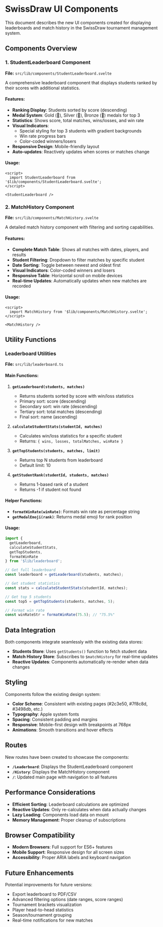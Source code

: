 # SwissDraw UI Components

This document describes the new UI components created for displaying leaderboards and match history in the SwissDraw tournament management system.

## Components Overview

### 1. StudentLeaderboard Component
**File:** `src/lib/components/StudentLeaderboard.svelte`

A comprehensive leaderboard component that displays students ranked by their scores with additional statistics.

#### Features:
- **Ranking Display**: Students sorted by score (descending)
- **Medal System**: Gold (🥇), Silver (🥈), Bronze (🥉) medals for top 3
- **Statistics**: Shows score, total matches, wins/losses, and win rate
- **Visual Indicators**: 
  - Special styling for top 3 students with gradient backgrounds
  - Win rate progress bars
  - Color-coded winners/losers
- **Responsive Design**: Mobile-friendly layout
- **Auto-updates**: Reactively updates when scores or matches change

#### Usage:
```svelte
<script>
  import StudentLeaderboard from '$lib/components/StudentLeaderboard.svelte';
</script>

<StudentLeaderboard />
```

### 2. MatchHistory Component
**File:** `src/lib/components/MatchHistory.svelte`

A detailed match history component with filtering and sorting capabilities.

#### Features:
- **Complete Match Table**: Shows all matches with dates, players, and results
- **Student Filtering**: Dropdown to filter matches by specific student
- **Date Sorting**: Toggle between newest and oldest first
- **Visual Indicators**: Color-coded winners and losers
- **Responsive Table**: Horizontal scroll on mobile devices
- **Real-time Updates**: Automatically updates when new matches are recorded

#### Usage:
```svelte
<script>
  import MatchHistory from '$lib/components/MatchHistory.svelte';
</script>

<MatchHistory />
```

## Utility Functions

### Leaderboard Utilities
**File:** `src/lib/leaderboard.ts`

#### Main Functions:

1. **`getLeaderboard(students, matches)`**
   - Returns students sorted by score with win/loss statistics
   - Primary sort: score (descending)
   - Secondary sort: win rate (descending)
   - Tertiary sort: total matches (descending)
   - Final sort: name (ascending)

2. **`calculateStudentStats(studentId, matches)`**
   - Calculates win/loss statistics for a specific student
   - Returns: `{ wins, losses, totalMatches, winRate }`

3. **`getTopStudents(students, matches, limit)`**
   - Returns top N students from leaderboard
   - Default limit: 10

4. **`getStudentRank(studentId, students, matches)`**
   - Returns 1-based rank of a student
   - Returns -1 if student not found

#### Helper Functions:

- **`formatWinRate(winRate)`**: Formats win rate as percentage string
- **`getMedalEmoji(rank)`**: Returns medal emoji for rank position

#### Usage:
```typescript
import { 
  getLeaderboard, 
  calculateStudentStats, 
  getTopStudents,
  formatWinRate 
} from '$lib/leaderboard';

// Get full leaderboard
const leaderboard = getLeaderboard(students, matches);

// Get student statistics
const stats = calculateStudentStats(studentId, matches);

// Get top 5 students
const top5 = getTopStudents(students, matches, 5);

// Format win rate
const winRateStr = formatWinRate(75.5); // "75.5%"
```

## Data Integration

Both components integrate seamlessly with the existing data stores:

- **Students Store**: Uses `getStudents()` function to fetch student data
- **Match History Store**: Subscribes to `$matchHistory` for real-time updates
- **Reactive Updates**: Components automatically re-render when data changes

## Styling

Components follow the existing design system:
- **Color Scheme**: Consistent with existing pages (#2c3e50, #7f8c8d, #3498db, etc.)
- **Typography**: Apple system fonts
- **Spacing**: Consistent padding and margins
- **Responsive**: Mobile-first design with breakpoints at 768px
- **Animations**: Smooth transitions and hover effects

## Routes

New routes have been created to showcase the components:

- **`/Leaderboard`**: Displays the StudentLeaderboard component
- **`/History`**: Displays the MatchHistory component
- **`/`**: Updated main page with navigation to all features

## Performance Considerations

- **Efficient Sorting**: Leaderboard calculations are optimized
- **Reactive Updates**: Only re-calculates when data actually changes
- **Lazy Loading**: Components load data on mount
- **Memory Management**: Proper cleanup of subscriptions

## Browser Compatibility

- **Modern Browsers**: Full support for ES6+ features
- **Mobile Support**: Responsive design for all screen sizes
- **Accessibility**: Proper ARIA labels and keyboard navigation

## Future Enhancements

Potential improvements for future versions:
- Export leaderboard to PDF/CSV
- Advanced filtering options (date ranges, score ranges)
- Tournament brackets visualization
- Player head-to-head statistics
- Season/tournament grouping
- Real-time notifications for new matches 